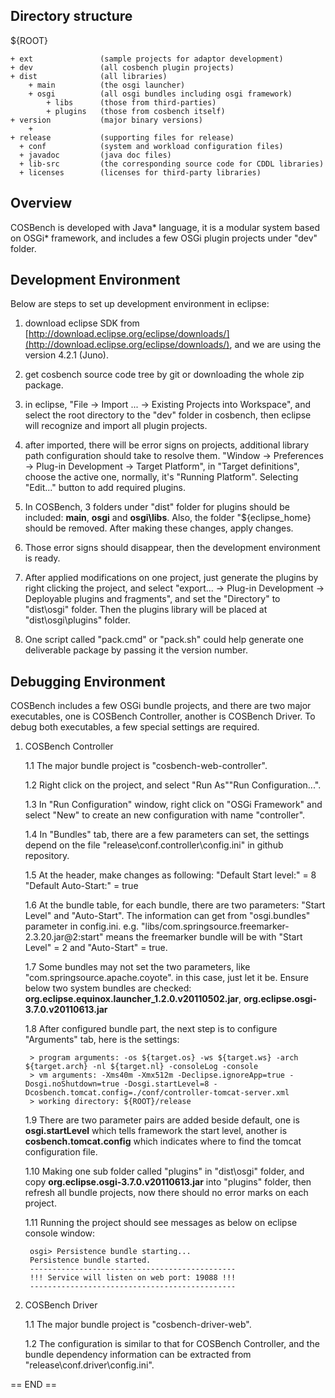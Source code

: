 Directory structure
-------------------
  
${ROOT}
  
    + ext		      	(sample projects for adaptor development)    
    + dev				(all cosbench plugin projects)
    + dist				(all libraries)
		+ main			(the osgi launcher)
		+ osgi			(all osgi bundles including osgi framework) 
			+ libs		(those from third-parties)
			+ plugins	(those from cosbench itself)			
    + version			(major binary versions)
		+ 
    + release			(supporting files for release)
      + conf			(system and workload configuration files)
      + javadoc		    (java doc files)
      + lib-src		    (the corresponding source code for CDDL libraries)
      + licenses		(licenses for third-party libraries)

Overview
--------

COSBench is developed with Java* language, it is a modular system based on OSGi* framework, and includes a few OSGi 
plugin projects under "dev" folder.


Development Environment
-----------------------

Below are steps to set up development environment in eclipse:

1. download eclipse SDK from [http://download.eclipse.org/eclipse/downloads/](http://download.eclipse.org/eclipse/downloads/), and we are using the version 4.2.1 (Juno).

2. get cosbench source code tree by git or downloading the whole zip package.

3. in eclipse,  "File -> Import ... -> Existing Projects into Workspace", and select the root directory to the "dev" 
folder in cosbench, then eclipse will recognize and import all plugin projects.

4. after imported, there will be error signs on projects, additional library path configuration should take to resolve 
them. "Window -> Preferences -> Plug-in Development -> Target Platform", in "Target definitions", choose the active one,
normally, it's "Running Platform". Selecting "Edit..." button to add required plugins. 

5. In COSBench, 3 folders under "dist" folder for plugins should be included: **main**, **osgi** and **osgi\libs**.  Also, the folder "${eclipse_home} should be removed.  After making these changes, apply changes.

6. Those error signs should disappear, then the development environment is ready.

7. After applied modifications on one project, just generate the plugins by right clicking the project, and select "export... -> Plug-in Development -> Deployable plugins and fragments", and set the "Directory" to "dist\osgi" folder. Then the plugins library will be placed at "dist\osgi\plugins" folder.

8. One script called "pack.cmd" or "pack.sh" could help generate one deliverable package by passing it the version number.  


Debugging Environment
---------------------

COSBench includes a few OSGi bundle projects, and there are two major executables, one is COSBench Controller, another is COSBench Driver.
To debug both executables, a few special settings are required.

1. COSBench Controller

	1.1 The major bundle project is "cosbench-web-controller".
	
	1.2 Right click on the project, and select "Run As"\"Run Configuration...".
	
	1.3 In "Run Configuration" window, right click on "OSGi Framework" and select "New" to create an new configuration with name "controller".
	
	1.4 In "Bundles" tab, there are a few parameters can set, the settings depend on the file "release\conf\.controller\config.ini" in github repository.
	
	1.5 At the header, make changes as following:
		"Default Start level:" = 8
		"Default Auto-Start:" = true
		
	1.6 At the bundle table, for each bundle, there are two parameters: "Start Level" and "Auto-Start". The information can get from "osgi.bundles" parameter in config.ini.
		e.g.
		"libs/com.springsource.freemarker-2.3.20.jar@2\:start" means the freemarker bundle will be with "Start Level" = 2 and "Auto-Start" = true.
		
	1.7 Some bundles may not set the two parameters, like "com.springsource.apache.coyote". in this case, just let it be. 
	Ensure below two system bundles are checked: **org.eclipse.equinox.launcher_1.2.0.v20110502.jar**, **org.eclipse.osgi-3.7.0.v20110613.jar**
	
	1.8 After configured bundle part, the next step is to configure "Arguments" tab, here is the settings:
		
		> program arguments: -os ${target.os} -ws ${target.ws} -arch ${target.arch} -nl ${target.nl} -consoleLog -console
		> vm arguments: -Xms40m -Xmx512m -Declipse.ignoreApp=true -Dosgi.noShutdown=true -Dosgi.startLevel=8 -Dcosbench.tomcat.config=./conf/controller-tomcat-server.xml
		> working directory: ${ROOT}/release
		
	1.9 There are two parameter pairs are added beside default, one is **osgi.startLevel** which tells framework the start level, another is **cosbench.tomcat.config** which indicates where to find the tomcat configuration file.
		
	1.10 Making one sub folder called "plugins" in "dist\osgi" folder, and copy **org.eclipse.osgi-3.7.0.v20110613.jar** into "plugins" folder, then refresh all bundle projects, now there should no error marks on each project.
		
	1.11 Running the project should see messages as below on eclipse console window:
	
		osgi> Persistence bundle starting...
		Persistence bundle started.
		----------------------------------------------
		!!! Service will listen on web port: 19088 !!!
		----------------------------------------------
	
2. COSBench Driver

	1.1 The major bundle project is "cosbench-driver-web". 
	
	1.2 The configuration is similar to that for COSBench Controller, and the bundle dependency information can be extracted from "release\conf\.driver\config.ini".



== END ==
